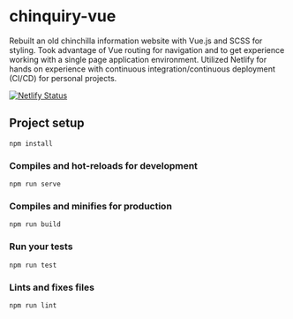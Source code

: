 # chinquiry-vue
Rebuilt an old chinchilla information website with Vue.js and SCSS for styling. Took advantage of Vue routing for navigation and to get experience working with a single page application environment. Utilized Netlify for hands on experience with continuous integration/continuous deployment (CI/CD) for personal projects.

[![Netlify Status](https://api.netlify.com/api/v1/badges/ff99a680-7861-4578-849e-7a8b3e9e5099/deploy-status)](https://app.netlify.com/sites/chinquiry/deploys)

## Project setup
```
npm install
```

### Compiles and hot-reloads for development
```
npm run serve
```

### Compiles and minifies for production
```
npm run build
```

### Run your tests
```
npm run test
```

### Lints and fixes files
```
npm run lint
```
